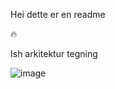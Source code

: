 Hei dette er en readme

:fire:

Ish arkitektur tegning

![image](https://github.com/user-attachments/assets/e655c9cf-2059-4a1d-b371-9c4c7361acc2)
